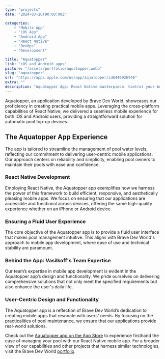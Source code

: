 ```yaml
---
type: "projects"
date: "2024-03-20T00:00:00Z"

categories: 
    - "Mobile App"
    - "iOS App"
    - "Android App"
    - "React Native"
    - "DevOps"
    - "Development"

title: "Aquatopper"
link: "iOS and Android apps"
picture: "/assets/portfolio/aquatopper.webp"
slug: "aquatopper"
url: "https://apps.apple.com/us/app/aquatopper/id6446026946"
extra: ""
description: "Aquatopper App: React Native masterpiece. Control your Automatic Pool Top-Up Device seamlessly. Dive into innovation with our cutting-edge mobile application."
---
```

Aquatopper, an application developed by Brave Dev World, showcases our proficiency in creating practical mobile apps. Leveraging the cross-platform capabilities of React Native, we delivered a seamless mobile experience for both iOS and Android users, providing a straightforward solution for automatic pool top-up devices.

## The Aquatopper App Experience
The app is tailored to streamline the management of pool water levels, reflecting our commitment to delivering user-centric mobile applications. Our approach centers on reliability and simplicity, enabling pool owners to maintain their pools with ease and confidence.

### React Native Development
Employing React Native, the Aquatopper app exemplifies how we harness the power of this framework to build efficient, responsive, and aesthetically pleasing mobile apps. We focus on ensuring that our applications are accessible and functional across devices, offering the same high-quality experience whether on an iPhone or Android device.

### Ensuring a Fluid User Experience
The core objective of the Aquatopper app is to provide a fluid user interface that makes pool management intuitive. This aligns with Brave Dev World's approach to mobile app development, where ease of use and technical stability are paramount.

### Behind the App: Vasilkoff's Team Expertise
Our team’s expertise in mobile app development is evident in the Aquatopper app’s design and functionality. We pride ourselves on delivering comprehensive solutions that not only meet the specified requirements but also enhance the user's daily life.

### User-Centric Design and Functionality
The Aquatopper app is a reflection of Brave Dev World’s dedication to creating mobile apps that resonate with users' needs. By focusing on the practicalities of pool maintenance, we ensure that our applications provide real-world solutions.

Check out the [Aquatopper app on the App Store](https://apps.apple.com/us/app/aquatopper/id6446026946) to experience firsthand the ease of managing your pool with our React Native mobile app. For a broader view of our capabilities and other projects that harness similar technologies, visit the Brave Dev World [portfolio](https://vasilkoff.com/our-projects).
